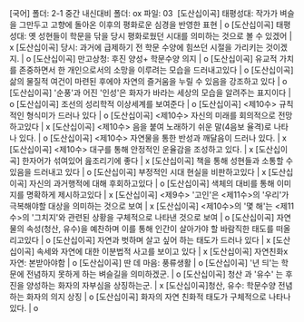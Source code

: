 [국어]
폴더: 2-1 중간 내신대비
폴더: ox
파일: 03
​
[도산십이곡] 태평성대: 작가가 벼슬을 그만두고 고향에 돌아온 이후의 평화로운 심경을 반영한 표현		| o
[도산십이곡] 태평성대: 옛 성현들이 학문을 닦을 당시 평화로웠던 시대를 의미하는 것으로 볼 수 있겠어		| x
[도산십이곡] 당시: 과거에 급제하기 전 학문 수양에 힘쓰던 시절을 가리키는 것이겠지.		| o
[도산십이곡] 만고상청: 후진 양성+ 학문수양 의지		| o
[도산십이곡] 유교적 가치를 존중하면서 한 개인으로서의 소망을 이루려는 모습을 드러내고있다		| o
[도산십이곡] 삶의 물질적 여건이 마련된 후에야 자연의 즐거움을 누릴 수 있음을 강조하고 있다		| o
[도산십이곡] '순풍'과 어진 '인성'은 화자가 바라는 세상의 모습을 알려주는 표지이다		| o
[도산십이곡] 조선의 성리학적 이상세계를 보여준다		| o
[도산십이곡] <제10수> 규칙적인 형식미가 드러나 있다		| o
[도산십이곡] <제10수> 자신의 미래를 회의적으로 전망하고있다		| x
[도산십이곡] <제10수> 음을 붙여 노래하기 쉬운 말(4음보 율격)로 나타나 있다.		| o
[도산십이곡] <제10수> ​자연물을 통한 반성과 깨달음이 드러나 있다.		| x
[도산십이곡] <제10수>​ 대구를 통해 안정적인 운율감을 조성하고 있다.		| x
[도산십이곡] 한자어가 섞여있어 읊조리기에 좋다		| x
[도산십이곡] 책을 통해 성현들과 소통할 수 있음을 드러내고 있다		| o
[도산십이곡] 부정적인 시대 현실을 비판하고있다		| x
[도산십이곡] 자신의 과거행적에 대해 후회하고있다		| o
[도산십이곡] 색체의 대비를 통해 이미지를 명확하게 제시하고있다		| x
[도산십이곡] <제9수> '고인'은 <제11수>의 '우리'가 극복해야할 대상을 의미하는 것으로 보여		| x
[도산십이곡] <제10수>의 '몇 해'는 <제11수>의 '그치지'와 관련된 상황을 구체적으로 나타낸 것으로 보여		| o
[도산십이곡] 자연물의 속성(청산, 유수)을 예찬하며 이를 통해 인간이 살아가야 할 바람직한 태도를 떠올리고있다		| o
[도산십이곡] 자연과 벗하며 살고 싶어 하는 태도가 드러나 있다		| x
[도산십이곡] 속세와 자연에 대한 이분법적 사고를 보이고 있다		| x
[도산십이곡] 자연친화x 자연: 본받아야함		| o
[도산십이곡] 딴 데 마음: 풍류생활		| o
[도산십이곡] '년 듸'는 학문에 전념하지 못하게 하는 벼슬길을 의미하겠군.		| o
[도산십이곡]​ 청산 과 '유수' 는 후진을 양성하는 화자의 자부심을 상징하는군.		| x
[도산십이곡]​ 청산, 유수: 학문수양 전념하는 화자의 의지 상징		| o
[도산십이곡] 화자의 자연 친화적 태도가 구체적으로 나타나 있다.		| o

